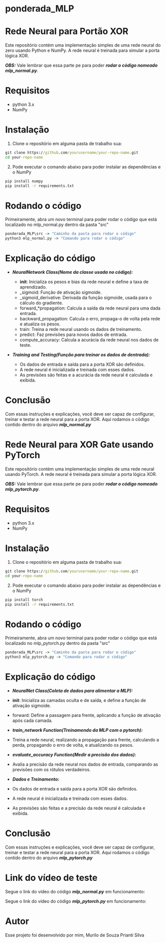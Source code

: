 # ponderada_MLP

# Rede Neural para Portão XOR

Este repositório contém uma implementação simples de uma rede neural do zero usando Python e NumPy. A rede neural é treinada para simular a porta lógica XOR.

***OBS:*** Vale lembrar que essa parte pe para poder ***rodar o código nomeado mlp_normal.py***.


# Requisitos
* python 3.x
* NumPy

# Instalação

1. Clone o repositório em alguma pasta de trabalho sua:
```cmd
git clone https://github.com/yourusername/your-repo-name.git
cd your-repo-name
```

2. Pode executar o comando abaixo para poder instalar as dependências e o NumPy
```cmd
pip install numpy
pip install -r requirements.txt
```

# Rodando o código
Primeiramente, abra um novo terminal para poder rodar o código que está localizado no mlp_normal.py dentro da pasta "src"
```cmd
ponderada_MLP\src -> "Caminho da pasta para rodar o código"
python3 mlp_normal.py -> "Comando para rodar o código"
```

# Explicação do código

* ***NeuralNetwork Class(Nome da classe usada no código):***
    * __init__: Inicializa os pesos e bias da rede neural e define a taxa de aprendizado.
    * _sigmoid: Função de ativação sigmoide.
    * _sigmoid_derivative: Derivada da função sigmoide, usada para o cálculo do gradiente.
    * forward_*propagation: Calcula a saída da rede neural para uma dada entrada.
    * backward_propagation: Calcula o erro, propaga-o de volta pela rede e atualiza os pesos.
    * train: Treina a rede neural usando os dados de treinamento.
    * predict: Faz previsões para novos dados de entrada.
    * compute_accuracy: Calcula a acurácia da rede neural nos dados de teste.

* ***Training and Testing(Função para treinar os dados de dentrada):***
    * Os dados de entrada e saída para a porta XOR são definidos.
    * A rede neural é inicializada e treinada com esses dados.
    * As previsões são feitas e a acurácia da rede neural é calculada e exibida.


# Conclusão
Com essas instruções e explicações, você deve ser capaz de configurar, treinar e testar a rede neural para a porta XOR.
Aqui rodamos o código contido dentro do arquivo ***mlp_normal.py***


# Rede Neural para XOR Gate usando PyTorch

Este repositório contém uma implementação simples de uma rede neural usando PyTorch. A rede neural é treinada para simular a porta lógica XOR.

***OBS:*** Vale lembrar que essa parte pe para poder ***rodar o código nomeado mlp_pytorch.py***.

# Requisitos
* python 3.x
* NumPy

# Instalação

1. Clone o repositório em alguma pasta de trabalho sua:
```cmd
git clone https://github.com/yourusername/your-repo-name.git
cd your-repo-name
```

2. Pode executar o comando abaixo para poder instalar as dependências e o NumPy
```cmd
pip install torch
pip install -r requirements.txt
```

# Rodando o código
Primeiramente, abra um novo terminal para poder rodar o código que está localizado no mlp_pytorch.py dentro da pasta "src"
```cmd
ponderada_MLP\src -> "Caminho da pasta para rodar o código"
python3 mlp_pytorch.py -> "Comando para rodar o código"
```

# Explicação do código

* ***NeuralNet Class(Coleta de dados para alimentar a MLP):***
* __init__: Inicializa as camadas oculta e de saída, e define a função de ativação sigmoide.
* forward: Define a passagem para frente, aplicando a função de ativação após cada camada.

* ***train_network Function(Treinamendo da MLP com o pytorch):***
* Treina a rede neural, realizando a propagação para frente, calculando a perda, propagando o erro de volta, e atualizando os pesos.

* ***evaluate_accuracy Function(Medir a precisão dos dados):***
* Avalia a precisão da rede neural nos dados de entrada, comparando as previsões com os rótulos verdadeiros.

* ***Dados e Treinamento:***
* Os dados de entrada e saída para a porta XOR são definidos.
* A rede neural é inicializada e treinada com esses dados.
* As previsões são feitas e a precisão da rede neural é calculada e exibida.

# Conclusão
Com essas instruções e explicações, você deve ser capaz de configurar, treinar e testar a rede neural para a porta XOR.
Aqui rodamos o código contido dentro do arquivo ***mlp_pytorch.py***

# Link do vídeo de teste

Segue o link do vídeo do código ***mlp_normal.py*** em funcionamento:

Segue o link do vídeo do código ***mlp_pytorch.py*** em funcionamento:

# Autor

Esse projeto foi desenvolvido por mim, Murilo de Souza Prianti Silva